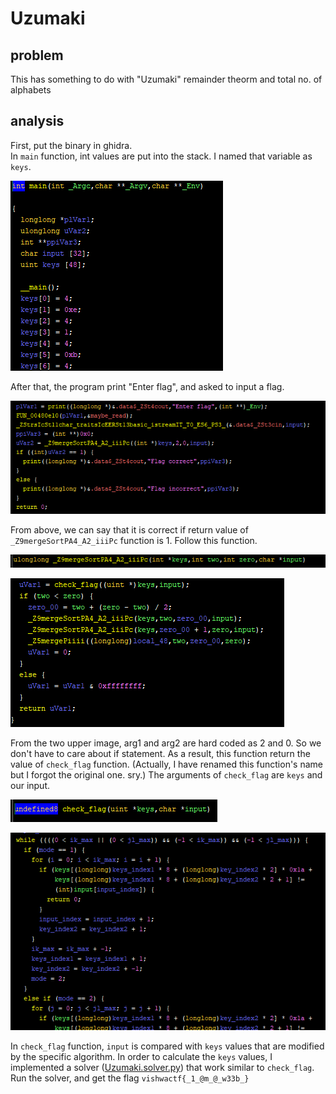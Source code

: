 # Uzumaki

## problem
This has something to do with "Uzumaki" remainder theorm and total no. of alphabets

## analysis
First, put the binary in ghidra.  
In `main` function, int values are put into the stack. I named that variable as `keys`.

![main1](img/int_list.png)

After that, the program print "Enter flag", and asked to input a flag.


![main1](img/main2.png)

From above, we can say that it is correct if return value of `_Z9mergeSortPA4_A2_iiiPc` function is 1. Follow this function. 

![func_head](img/func_head.png)

![_Z9mergeSortPA4_A2_iiiPc](img/_Z9mergeSortPA4_A2_iiiPc.png)

From the two upper image, arg1 and arg2 are hard coded as 2 and 0. So we don't have to care about if statement. As a result, this function return the value of `check_flag` function. (Actually, I have renamed this function's name but I forgot the original one. sry.) The arguments of `check_flag` are `keys` and our input.

![check_flag_head](img/check_flag_head.png)

![check_flag](img/check_flag.png)

In `check_flag` function, `input` is compared with `keys` values that are modified by the specific algorithm. In order to calculate the `keys` values, I implemented a solver ([Uzumaki.solver.py](Uzumaki_solver.py)) that work similar to `check_flag`. Run the solver, and get the flag `vishwactf{_1_@m_@_w33b_}`

